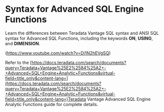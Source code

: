 # Syntax for Advanced SQL Engine Functions

Learn the differences between Teradata Vantage SQL syntax and ANSI SQL syntax for Advanced SQL Functions, including the keywords **ON**, **USING**, and **DIMENSION**. 

(https://www.youtube.com/watch?v=Di1N2hEVgSQ)

Refer to the 
[https://docs.teradata.com/search/documents?query=Teradata+Vantage%25E2%2584%25A2+-+Advanced+SQL+Engine+Analytic+Functions&virtual-field=title_only&content-lang=](https://docs.teradata.com/search/documents?query=Teradata+Vantage%25E2%2584%25A2+-+Advanced+SQL+Engine+Analytic+Functions&virtual-field=title_only&content-lang=)Teradata Vantage Advanced SQL Engine Analytic Functions guide for complete details.